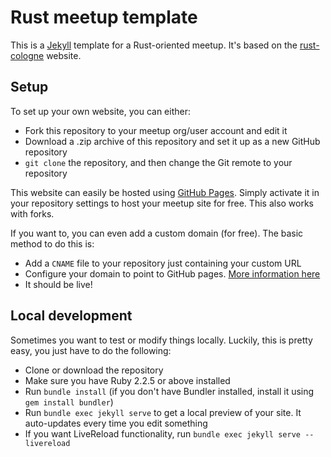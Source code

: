 # Rust meetup template

This is a [Jekyll](jekyll) template for a Rust-oriented meetup. It's based on the
[rust-cologne](rustcgn) website.

## Setup

To set up your own website, you can either:

- Fork this repository to your meetup org/user account and edit it
- Download a .zip archive of this repository and set it up as a new GitHub repository
- `git clone` the repository, and then change the Git remote to your repository

This website can easily be hosted using [GitHub Pages](ghpages). Simply activate it in your repository
settings to host your meetup site for free. This also works with forks.

If you want to, you can even add a custom domain (for free). The basic method to do this is:

- Add a `CNAME` file to your repository just containing your custom URL
- Configure your domain to point to GitHub pages. [More information here](https://help.github.com/articles/using-a-custom-domain-with-github-pages/)
- It should be live!

## Local development

Sometimes you want to test or modify things locally. Luckily, this is pretty easy, you just have to do the following:

- Clone or download the repository
- Make sure you have Ruby 2.2.5 or above installed
- Run `bundle install` (if you don't have Bundler installed, install it using `gem install bundler`)
- Run `bundle exec jekyll serve` to get a local preview of your site. It auto-updates every time you edit something
- If you want LiveReload functionality, run `bundle exec jekyll serve --livereload`

[jekyll]: https://jekyllrb.com
[rustcgn]: http://rust.cologne
[ghpages]: https://pages.github.com
